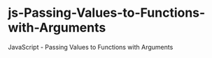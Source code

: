# js-Passing-Values-to-Functions-with-Arguments
JavaScript - Passing Values to Functions with Arguments

